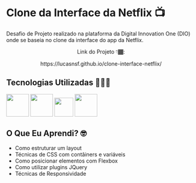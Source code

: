 # Clone da Interface da Netflix 📺

Desafio de Projeto realizado na plataforma da Digital Innovation One (DIO) onde se baseia no clone da interface do app da Netflix.

<div align="center">
  <p>Link do Projeto 👇🏾:</p>
  https://lucasnsf.github.io/clone-interface-netflix/
</div>

## Tecnologias Utilizadas 🧑🏾‍💻

<div>
  <img width="60" src="https://cdn.jsdelivr.net/gh/devicons/devicon/icons/html5/html5-original-wordmark.svg" />
  <img width="60" src="https://cdn.jsdelivr.net/gh/devicons/devicon/icons/css3/css3-original-wordmark.svg" />
  <img width="50" src="https://cdn.jsdelivr.net/gh/devicons/devicon/icons/javascript/javascript-original.svg" />
  <img width="60" src="https://cdn.jsdelivr.net/gh/devicons/devicon/icons/jquery/jquery-original-wordmark.svg" />
</div>

## O Que Eu Aprendi? 🤓

- Como estruturar um layout
- Técnicas de CSS com contâiners e variáveis
- Como posicionar elementos com Flexbox
- Como utilizar plugins JQuery
- Técnicas de Responsividade
